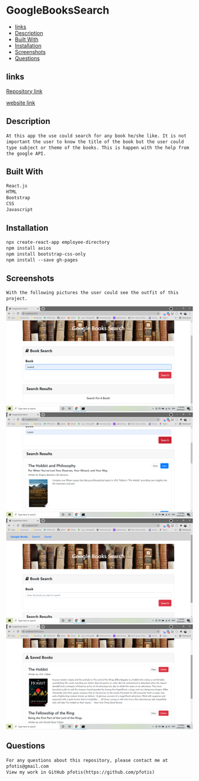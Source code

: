 # GoogleBooksSearch

* [links](#links)
* [Description](#description)
* [Built With](#builtwith)
* [Installation](#installation)
* [Screenshots](#screenshots)
* [Questions](#questions)


## links

[Repository link](https://github.com/pfotis/GoogleBooksSearch)

[website link](https://ancient-cove-11223.herokuapp.com/)

## Description

    At this app the use could search for any book he/she like. It is not important the user to know the title of the book but the user could type subject or theme of the books. This is happen with the help from the google API.


## Built With

    React.js
    HTML
    Bootstrap
    CSS
    Javascript

## Installation

    npx create-react-app employee-directory
    npm install axios
    npm install bootstrap-css-only
    npm install --save gh-pages

## Screenshots

    With the following pictures the user could see the outfit of this project.

<img src="./images/readme/main.png" alt="main">

   

<img src="./images/readme/search.png" alt="search">



<img src="./images/readme/search2.png" alt="search2">



<img src="./images/readme/saved.png" alt="saved">



## Questions

    For any questions about this repository, please contact me at pfotis@gmail.com
    View my work in GitHub pfotis(https://github.com/pfotis)